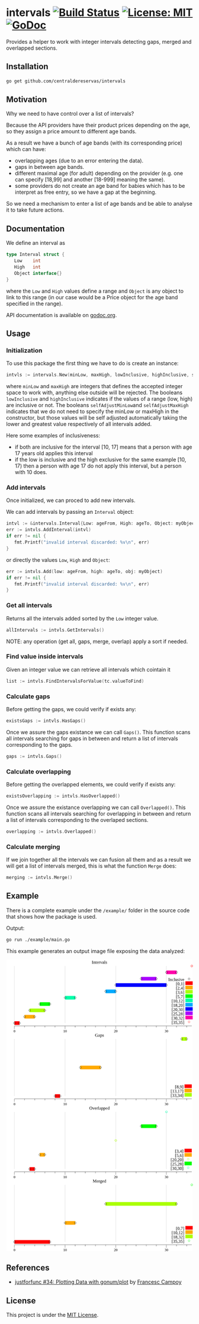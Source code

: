 # intervals [![Build Status](https://travis-ci.org/centraldereservas/intervals.svg?branch=master)](https://travis-ci.org/centraldereservas/intervals) [![License: MIT](https://img.shields.io/badge/License-MIT-yellow.svg)](https://opensource.org/licenses/MIT) [![GoDoc](https://godoc.org/github.com/centraldereservas/intervals?status.svg)](https://godoc.org/github.com/centraldereservas/intervals)

Provides a helper to work with integer intervals detecting gaps, merged and overlapped sections.

## Installation

```sh
go get github.com/centraldereservas/intervals
```

## Motivation

Why we need to have control over a list of intervals?

Because the API providers have their product prices depending on the age, so they assign a price amount to different age bands.

As a result we have a bunch of age bands (with its corresponding price) which can have:

- overlapping ages (due to an error entering the data).
- gaps in between age bands.
- different maximal age (for adult) depending on the provider (e.g. one can specify [18,99] and another [18-999] meaning the same).
- some providers do not create an age band for babies which has to be interpret as free entry, so we have a gap at the beginning.

So we need a mechanism to enter a list of age bands and be able to analyse it to take future actions.

## Documentation

We define an interval as

```go
type Interval struct {
   Low    int
   High   int
   Object interface{}
}
```

where the `Low` and `High` values define a range and `Object` is any object to link to this range (in our case would be a Price object for the age band specified in the range).

API documentation is available on [godoc.org][doc].

## Usage

### Initialization

To use this package the first thing we have to do is create an instance:

```go
intvls := intervals.New(minLow, maxHigh, lowInclusive, highInclusive, selfAdjustMinLow, selfAdjustMaxHigh)
```

where `minLow` and `maxHigh` are integers that defines the accepted integer space to work with, anything else outside will be rejected. The booleans `lowInclusive` and `highInclusive` indicates if the values of a range (low, high) are inclusive or not. The booleans `selfAdjustMinLow`and `selfAdjustMaxHigh` indicates that we do not need to specify the minLow or maxHigh in the constructor, but those values will be self adjusted automatically taking the lower and greatest value  respectively of all intervals added.

Here some examples of inclusiveness:

- if both are inclusive for the interval [10, 17] means that a person with age 17 years old applies this interval
- if the low is inclusive and the high exclusive for the same example [10, 17) then a person with age 17 do not apply this interval, but a person with 10 does.

### Add intervals

Once initialized, we can proced to add new intervals.

We can add intervals by passing an `Interval` object:

```go
intvl := &intervals.Interval{Low: ageFrom, High: ageTo, Object: myObject}
err := intvls.AddInterval(intvl)
if err != nil {
   fmt.Printf("invalid interval discarded: %v\n", err)
}
```

or directly the values `Low`, `High` and `Object`:

```go
err := intvls.Add(low: ageFrom, high: ageTo, obj: myObject)
if err != nil {
   fmt.Printf("invalid interval discarded: %v\n", err)
}
```

### Get all intervals

Returns all the intervals added sorted by the `Low` integer value.

```go
allIntervals := intvls.GetIntervals()
```

NOTE: any operation (get all, gaps, merge, overlap) apply a sort if needed.

### Find value inside intervals

Given an integer value we can retrieve all intervals which cointain it

```go
list := intvls.FindIntervalsForValue(tc.valueToFind)
```

### Calculate gaps

Before getting the gaps, we could verify if exists any:

```go
existsGaps := intvls.HasGaps() 
```

Once we assure the gaps existance we can call `Gaps()`. This function scans all intervals searching for gaps in between and return a list of intervals corresponding to the gaps.

```go
gaps := intvls.Gaps()
```

### Calculate overlapping

Before getting the overlapped elements, we could verify if exists any:

```go
existsOverlapping := intvls.HasOverlapped() 
```

Once we assure the existance overlapping we can call `Overlapped()`. This function scans all intervals searching for overlapping in between and return a list of intervals corresponding to the overlaped sections.

```go
overlapping := intvls.Overlapped()
```

### Calculate merging

If we join together all the intervals we can fusion all them and as a result we will get a list of intervals merged, this is what the function `Merge` does:

```go
merging := intvls.Merge() 
```


## Example

There is a complete example under the `/example/` folder in the source code that shows how the package is used.

Output:

```sh
go run ./example/main.go
```

This example generates an output image file exposing the data analyzed:

![alt text](./example/out.png)


## References

* [justforfunc #34: Plotting Data with gonum/plot](https://youtu.be/ihP7lQivA6M) by [Francesc Campoy](https://github.com/campoy)


## License

This project is under the [MIT License][mit].

[mit]: https://github.com/centraldereservas/intervals/blob/master/LICENSE
[doc]: https://godoc.org/github.com/centraldereservas/intervals